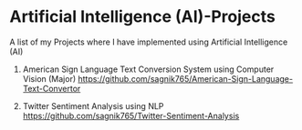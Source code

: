 # Artificial Intelligence (AI)-Projects
A list of my Projects where I have implemented using Artificial Intelligence (AI)

1. American Sign Language Text Conversion System using Computer Vision (Major)     https://github.com/sagnik765/American-Sign-Language-Text-Convertor

2. Twitter Sentiment Analysis using NLP    https://github.com/sagnik765/Twitter-Sentiment-Analysis
